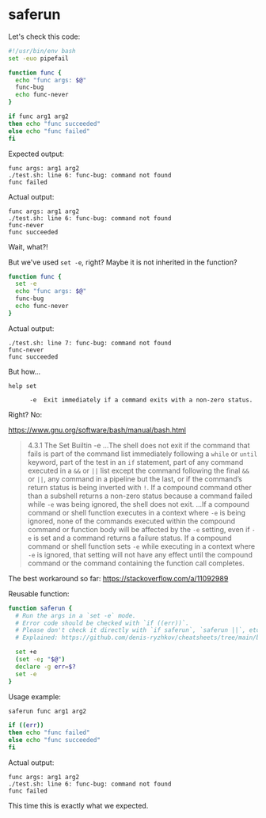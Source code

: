 # saferun

Let's check this code:

```bash
#!/usr/bin/env bash
set -euo pipefail

function func {
  echo "func args: $@"
  func-bug
  echo func-never
}

if func arg1 arg2
then echo "func succeeded"
else echo "func failed"
fi
```

Expected output:

```
func args: arg1 arg2
./test.sh: line 6: func-bug: command not found
func failed
```

Actual output:

```
func args: arg1 arg2
./test.sh: line 6: func-bug: command not found
func-never
func succeeded
```

Wait, what?!

But we've used `set -e`, right? Maybe it is not inherited in the function?

```bash
function func {
  set -e
  echo "func args: $@"
  func-bug
  echo func-never
}
```

Actual output:
```
./test.sh: line 7: func-bug: command not found
func-never
func succeeded
```

But how...

```
help set

      -e  Exit immediately if a command exits with a non-zero status.
```

Right? No:

https://www.gnu.org/software/bash/manual/bash.html

> 4.3.1 The Set Builtin
> -e
> ...The shell does not exit if the command that fails is part of the command list immediately following a `while` or `until` keyword, part of the test in an `if` statement, part of any command executed in a `&&` or `||` list except the command following the final `&&` or `||`, any command in a pipeline but the last, or if the command’s return status is being inverted with `!`. If a compound command other than a subshell returns a non-zero status because a command failed while `-e` was being ignored, the shell does not exit.
> ...If a compound command or shell function executes in a context where `-e` is being ignored, none of the commands executed within the compound command or function body will be affected by the `-e` setting, even if `-e` is set and a command returns a failure status. If a compound command or shell function sets `-e` while executing in a context where `-e` is ignored, that setting will not have any effect until the compound command or the command containing the function call completes.

The best workaround so far: https://stackoverflow.com/a/11092989

Reusable function:

```bash
function saferun {
  # Run the args in a `set -e` mode.
  # Error code should be checked with `if ((err))`.
  # Please don't check it directly with `if saferun`, `saferun ||`, etc.
  # Explained: https://github.com/denis-ryzhkov/cheatsheets/tree/main/bash/saferun

  set +e
  (set -e; "$@")
  declare -g err=$?
  set -e
}
```

Usage example:

```bash
saferun func arg1 arg2

if ((err))
then echo "func failed"
else echo "func succeeded"
fi
```

Actual output:
```
func args: arg1 arg2
./test.sh: line 6: func-bug: command not found
func failed
```

This time this is exactly what we expected.
